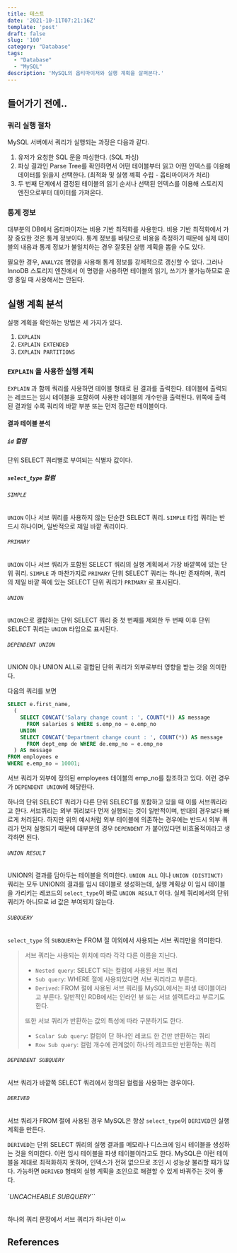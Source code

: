 ```yaml
---
title: 테스트
date: '2021-10-11T07:21:16Z'
template: 'post'
draft: false
slug: '100'
category: "Database"
tags:
  - "Database"
  - "MySQL"
description: 'MySQL의 옵티마이저와 실행 계획을 살펴본다.'
---
```


## 들어가기 전에..

### 쿼리 실행 절차

MySQL 서버에서 쿼리가 실행되는 과정은 다음과 같다.

1. 유저가 요청한 SQL 문을 파싱한다. (SQL 파싱)
2. 파싱 결과인 Parse Tree를 확인하면서 어떤 테이블부터 읽고 어떤 인덱스를 이용해 데이터를 읽을지 선택한다. (최적화 및 실행 꼐획 수립 - 옵티마이저가 처리)
3. 두 번째 단계에서 결정된 테이블의 읽기 순서나 선택된 인덱스를 이용해 스토리지 엔진으로부터 데이터를 가져온다.

### 통계 정보

대부분의 DB에서 옵티마이저는 비용 기반 최적화를 사용한다. 비용 기반 최적화에서 가장 중요한 것은 통계 정보이다. 통계 정보를 바탕으로 비용을 측정하기 때문에 실제 테이블의 내용과 통계 정보가 불일치하는 경우 잘못된 실행 계획을 뽑을 수도 있다.

필요한 경우, `ANALYZE` 명령을 사용해 통계 정보를 강제적으로 갱신할 수 있다. 그러나 InnoDB 스토리지 엔진에서 이 명령을 사용하면 테이블의 읽기, 쓰기가 불가능하므로 운영 중일 때 사용해서는 안된다.

## 실행 계획 분석

실행 계획을 확인하는 방법은 세 가지가 있다.

1. `EXPLAIN`
2. `EXPLAIN EXTENDED`
3. `EXPLAIN PARTITIONS`

### `EXPLAIN` 을 사용한 실행 계획

`EXPLAIN` 과 함께 쿼리를 사용하면 테이블 형태로 된 결과를 출력한다. 테이블에 출력되는 레코드는 임시 테이블을 포함하여 사용한 테이블의 개수만큼 출력된다.
위쪽에 출력된 결과일 수록 쿼리의 바깥 부분 또는 먼저 접근한 테이블이다.

#### 결과 테이블 분석

##### `id` 컬럼

단위 SELECT 쿼리별로 부여되는 식별자 값이다.

##### `select_type` 컬럼
    
###### `SIMPLE`

`UNION` 이나 서브 쿼리를 사용하지 않는 단순한 SELECT 쿼리. `SIMPLE` 타입 쿼리는 반드시 하나이며, 일반적으로 제일 바깥 쿼리이다.

###### `PRIMARY`

`UNION` 이나 서브 쿼리가 포함된 SELECT 쿼리의 실행 계획에서 가장 바깥쪽에 있는 단위 쿼리. `SIMPLE` 과 마찬가지로 `PRIMARY` 단위 SELECT 쿼리는 하나만 존재하며, 쿼리의 제일 바깥 쪽에 있는 SELECT 단위 쿼리가 `PRIMARY` 로 표시된다.

###### `UNION`

`UNION`으로 결합하는 단위 SELECT 쿼리 중 첫 번째를 제외한 두 번째 이후 단위 SELECT 쿼리는 `UNION` 타입으로 표시된다.

###### `DEPENDENT UNION` 

UNION 이나 UNION ALL로 결합된 단위 쿼리가 외부로부터 영향을 받는 것을 의미한다. 

다음의 쿼리를 보면

```sql
SELECT e.first_name,
  (
    SELECT CONCAT('Salary change count : ', COUNT(*)) AS message
      FROM salaries s WHERE s.emp_no = e.emp_no
    UNION
    SELECT CONCAT('Department change count : ', COUNT(*)) AS message
      FROM dept_emp de WHERE de.emp_no = e.emp_no
  ) AS message
FROM employees e
WHERE e.emp_no = 10001;
```

서브 쿼리가 외부에 정의된 employees 테이블의 emp_no를 참조하고 있다. 이런 경우가 `DEPENDENT UNION`에 해당한다. 

하나의 단위 SELECT 쿼리가 다른 단위 SELECT를 포함하고 있을 때 이를 서브쿼리라고 한다. 서브쿼리는 외부 쿼리보다 먼저 실행되는 것이 일반적이며, 반대의 경우보다 빠르게 처리된다. 하지만 위의 예시처럼 외부 테이블에 의존하는 경우에는 반드시 외부 쿼리가 먼저 실행되기 때문에 대부분의 경우 `DEPENDENT` 가 붙어있다면 비효율적이라고 생각하면 된다.

###### `UNION RESULT`

UNION의 결과를 담아두는 테이블을 의미한다. `UNION ALL` 이나 `UNION (DISTINCT)` 쿼리는 모두 UNION의 결과를 임시 테이블로 생성하는데, 실행 계획상 이 임시 테이블을 가리키는 레코드의 `select_type`이 바로 `UNION RESULT` 이다. 실제 쿼리에서의 단위 쿼리가 아니므로 id 값은 부여되지 않는다.

###### `SUBQUERY` 

`select_type` 의 `SUBQUERY`는 FROM 절 이외에서 사용되는 서브 쿼리만을 의미한다.

> 서브 쿼리는 사용되는 위치에 따라 각각 다른 이름을 지닌다.
>
> - `Nested query`: SELECT 되는 컬럼에 사용된 서브 쿼리
> - `Sub query`: WHERE 절에 사용되었다면 서브 쿼리라고 부른다.
> - `Derived`: FROM 절에 사용된 서브 쿼리를 MySQL에서는 파생 테이블이라고 부른다. 일반적인 RDB에서는 인라인 뷰 또는 서브 셀렉트라고 부르기도 한다. 
>
> 또한 서브 쿼리가 반환하는 값의 특성에 따라 구분하기도 한다.
> - `Scalar Sub query`: 컬럼이 단 하나인 레코드 한 건만 반환하는 쿼리
> - `Row Sub query`: 컬럼 개수에 관계없이 하나의 레코드만 반환하는 쿼리

###### `DEPENDENT SUBQUERY`

서브 쿼리가 바깥쪽 SELECT 쿼리에서 정의된 컬럼을 사용하는 경우이다.

###### `DERIVED` 

서브 쿼리가 FROM 절에 사용된 경우 MySQL은 항상 `select_type`이 `DERIVED`인 실행 계획을 만든다. 

`DERIVED`는 단위 SELECT 쿼리의 실행 결과를 메모리나 디스크에 임시 테이블을 생성하는 것을 의미한다. 이런 임시 테이블을 파생 테이블이라고도 한다.
MySQL은 이런 테이블을 제대로 최적화하지 못하며, 인덱스가 전혀 없으므로 조인 시 성능상 불리할 때가 많다. 가능하면 `DERIVED` 형태의 실행 계획을 조인으로 해결할 수 있게 바꿔주는 것이 좋다. 

###### `UNCACHEABLE SUBQUERY``

하나의 쿼리 문장에서 서브 쿼리가 하나만 이ㅆ

## References
